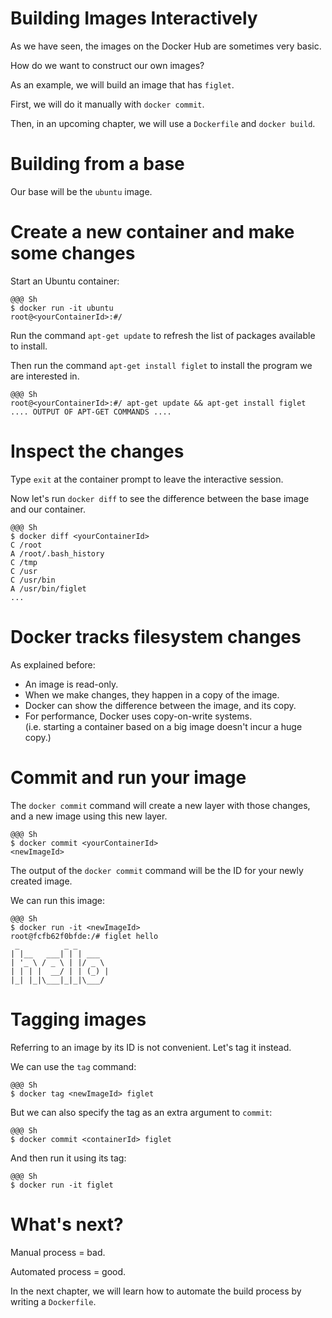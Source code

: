 <!SLIDE>
# Building Images Interactively

As we have seen, the images on the Docker Hub are sometimes very basic.

How do we want to construct our own images?

As an example, we will build an image that has `figlet`.

First, we will do it manually with `docker commit`.

Then, in an upcoming chapter, we will use a `Dockerfile` and `docker build`.

<!SLIDE>
# Building from a base

Our base will be the `ubuntu` image.

<!SLIDE>
# Create a new container and make some changes

Start an Ubuntu container:

    @@@ Sh
    $ docker run -it ubuntu
    root@<yourContainerId>:#/

Run the command `apt-get update` to refresh the list of packages available to install.

Then run the command `apt-get install figlet` to install the program we are interested in.

    @@@ Sh
    root@<yourContainerId>:#/ apt-get update && apt-get install figlet
    .... OUTPUT OF APT-GET COMMANDS ....

<!SLIDE>
# Inspect the changes

Type ``exit`` at the container prompt to leave the interactive session.

Now let's run `docker diff` to see the difference between the base image
and our container.

    @@@ Sh
    $ docker diff <yourContainerId>
    C /root
    A /root/.bash_history
    C /tmp
    C /usr
    C /usr/bin
    A /usr/bin/figlet
    ...

<!SLIDE pprintonly>
# Docker tracks filesystem changes

As explained before:

* An image is read-only.
* When we make changes, they happen in a copy of the image.
* Docker can show the difference between the image, and its copy.
* For performance, Docker uses copy-on-write systems.
  <br/>(i.e. starting a container based on a big image
  doesn't incur a huge copy.)

<!SLIDE>
# Commit and run your image

The `docker commit` command will create a new layer with those changes,
and a new image using this new layer.

    @@@ Sh
    $ docker commit <yourContainerId>
    <newImageId>

The output of the ``docker commit`` command will be the ID for your newly created image.

We can run this image:

    @@@ Sh
    $ docker run -it <newImageId>
    root@fcfb62f0bfde:/# figlet hello
     _          _ _       
    | |__   ___| | | ___  
    | '_ \ / _ \ | |/ _ \ 
    | | | |  __/ | | (_) |
    |_| |_|\___|_|_|\___/ 


<!SLIDE>
# Tagging images

Referring to an image by its ID is not convenient. Let's tag it instead.

We can use the `tag` command:

    @@@ Sh
    $ docker tag <newImageId> figlet

But we can also specify the tag as an extra argument to `commit`:

    @@@ Sh
    $ docker commit <containerId> figlet

And then run it using its tag:

    @@@ Sh
    $ docker run -it figlet

<!SLIDE>
# What's next?

Manual process = bad.

Automated process = good.

In the next chapter, we will learn how to automate the build
process by writing a `Dockerfile`.
